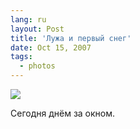 ```yaml
---
lang: ru
layout: Post
title: 'Лужа и первый снег'
date: Oct 15, 2007
tags:
  - photos
---
```


![](photo://Sapegin_Artem_20D_2007-10-14_445-4535)

Сегодня днём за окном.
